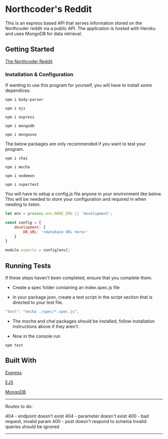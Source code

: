 # Northcoder's Reddit

This is an express based API that serves information stored on the Northcoder reddit via a public API. The application is hosted with Heroku and uses MongoDB for data retrieval.

## Getting Started

[The Northcoder Reddit](https://ncreddit.herokuapp.com/)

### Installation & Configuration

If wanting to use this program for yourself, you will have to install some dependices.

```
npm i body-parser

npm i ejs

npm i express

npm i mongodb

npm i mongoose
```

The below packages are only recommended if you want to test your program.

```
npm i chai

npm i mocha

npm i nodemon

npm i supertest
```

You will have to setup a config.js file anyone in your environment like below. This will be needed to store your configuration and required in when needing to listen.

```js
let env = process.env.NODE_ENV || 'development';

const config = {
    development: {
        DB_URL: '<database URL here>'
    }
}

module.exports = config[env];
```

## Running Tests

If these steps haven't been completed, ensure that you complete them. 

* Create a spec folder containing an index.spec.js file

* In your package.json, create a test script in the script section that is directed to your test file.

```js
"test": "mocha ./spec/*.spec.js",
```

* The *mocha* and *chai* packages should be installed, follow installation instructions above if they aren't.

* Now in the console run

```
npm test
```

## Built With

[Express](https://expressjs.com/)

[EJS](http://ejs.co/)

[MongoDB](https://www.mongodb.com/)

-----------------------------------------------------------------------------------------------------------------------

Routes to do:

404 - endpoint doesn't exist
404 - parameter doesn't exist
400 - bad request, invalid param
400 - post doesn't respond to schema
Invalid queries should be ignored

---------------------------------